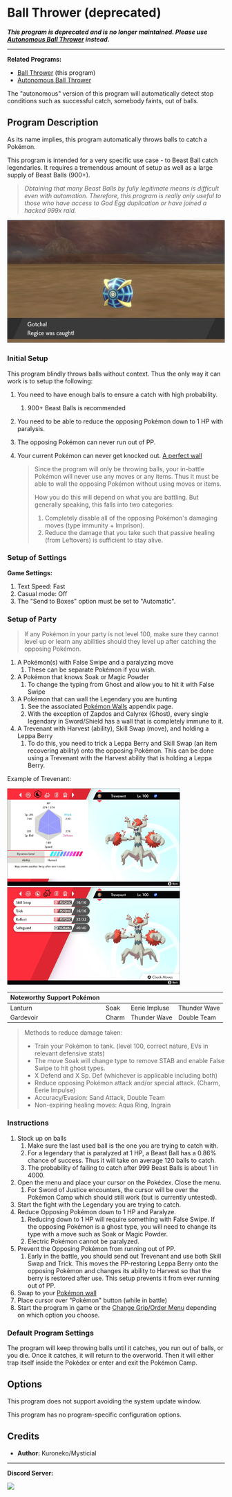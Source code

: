 # Ball Thrower (deprecated)

***This program is deprecated and is no longer maintained. Please use [Autonomous Ball Thrower](AutonomousBallThrower.md) instead.***

-----

**Related Programs:**

- [Ball Thrower](BallThrower.md) (this program)
- [Autonomous Ball Thrower](AutonomousBallThrower.md)

The "autonomous" version of this program will automatically detect stop conditions such as successful catch, somebody faints, out of balls.

## Program Description

As its name implies, this program automatically throws balls to catch a Pokémon.

This program is intended for a very specific use case - to Beast Ball catch legendaries. It requires a tremendous amount of setup as well as a large supply of Beast Balls (900+).

> *Obtaining that many Beast Balls by fully legitimate means is difficult even with automation. Therefore, this program is really only useful to those who have access to God Egg duplication or have joined a hacked 999x raid.*

<img src="images/BallThrower-0.png">

### Initial Setup

This program blindly throws balls without context. Thus the only way it can work is to setup the following:

1. You need to have enough balls to ensure a catch with high probability.
   1. 900+ Beast Balls is recommended
2. You need to be able to reduce the opposing Pokémon down to 1 HP with paralysis.
3. The opposing Pokémon can never run out of PP. 
4. Your current Pokémon can never get knocked out. [A perfect wall](https://github.com/PokemonAutomation/Microcontroller/blob/master/Wiki/Programs/PokemonSwSh/PokemonWalls.md)

   > Since the program will only be throwing balls, your in-battle Pokémon will never use any moves or any items. Thus it must be able to wall the opposing Pokémon without using moves or items.
   > 
   > How you do this will depend on what you are battling. But generally speaking, this falls into two categories:
   > 1. Completely disable all of the opposing Pokémon's damaging moves (type immunity + Imprison).
   > 2. Reduce the damage that you take such that passive healing (from Leftovers) is sufficient to stay alive.


### Setup of Settings

**Game Settings:**

1. Text Speed: Fast
2. Casual mode: Off
3. The "Send to Boxes" option must be set to "Automatic".

### Setup of Party

   > If any Pokémon in your party is not level 100, make sure they cannot level up or learn any abilities should they level up after catching the opposing Pokémon.

1. A Pokémon(s) with False Swipe and a paralyzing move
   1. These can be separate Pokémon if you wish.
2. A Pokémon that knows Soak or Magic Powder
   1. To change the typing from Ghost and allow you to hit it with False Swipe
3. A Pokémon that can wall the Legendary you are hunting
   1. See the associated [Pokémon Walls](https://github.com/PokemonAutomation/Microcontroller/blob/master/Wiki/Programs/PokemonSwSh/PokemonWalls.md) appendix page.
   2. With the exception of Zapdos and Calyrex (Ghost), every single legendary in Sword/Shield has a wall that is completely immune to it.
4. A Trevenant with Harvest (ability), Skill Swap (move), and holding a Leppa Berry
   1. To do this, you need to trick a Leppa Berry and Skill Swap (an item recovering ability) onto the opposing Pokémon. This can be done using a Trevenant with the Harvest ability that is holding a Leppa Berry.

Example of Trevenant:

<img src="images/BallThrower-1.png" width="400"> <img src="images/BallThrower-2.png" width="400">

| Noteworthy Support Pokémon |   |   |   |
| --- | --- | --- | --- |
| Lanturn | Soak | Eerie Impluse | Thunder Wave |
| Gardevoir | Charm | Thunder Wave | Double Team|

   > Methods to reduce damage taken:
   > - Train your Pokémon to tank. (level 100, correct nature, EVs in relevant defensive stats)
   > - The move Soak will change type to remove STAB and enable False Swipe to hit ghost types.
   > - X Defend and X Sp. Def (whichever is applicable including both)
   > - Reduce opposing Pokémon attack and/or special attack. (Charm, Eerie Impulse)
   > - Accuracy/Evasion: Sand Attack, Double Team
   > - Non-expiring healing moves: Aqua Ring, Ingrain

### Instructions

1. Stock up on balls
   1. Make sure the last used ball is the one you are trying to catch with.
   2. For a legendary that is paralyzed at 1 HP, a Beast Ball has a 0.86% chance of success. Thus it will take on average 120 balls to catch.
   3. The probability of failing to catch after 999 Beast Balls is about 1 in 4000.
2. Open the menu and place your cursor on the Pokédex. Close the menu.
   1. For Sword of Justice encounters, the cursor will be over the Pokémon Camp which should still work (but is currently untested).
3. Start the fight with the Legendary you are trying to catch.
4. Reduce Opposing Pokémon down to 1 HP and Paralyze.
   1. Reducing down to 1 HP will require something with False Swipe. If the opposing Pokémon is a ghost type, you will need to change its type with a move such as Soak or Magic Powder.
   2. Electric Pokémon cannot be paralyzed.
5. Prevent the Opposing Pokémon from running out of PP.
   1. Early in the battle, you should send out Trevenant and use both Skill Swap and Trick. This moves the PP-restoring Leppa Berry onto the opposing Pokémon and changes its ability to Harvest so that the berry is restored after use. This setup prevents it from ever running out of PP.
6. Swap to your [Pokémon wall](https://github.com/PokemonAutomation/Microcontroller/blob/master/Wiki/Programs/PokemonSwSh/PokemonWalls.md)
7. Place cursor over "Pokémon" button (while in battle)
8. Start the program in game or the [Change Grip/Order Menu](https://github.com/PokemonAutomation/Microcontroller/blob/master/Wiki/Programs/NintendoSwitch/ChangeGripOrderMenu.md) depending on which option you choose.

### Default Program Settings

The program will keep throwing balls until it catches, you run out of balls, or you die. Once it catches, it will return to the overworld. Then it will either trap itself inside the Pokédex or enter and exit the Pokémon Camp.


## Options

This program does not support avoiding the system update window.

This program has no program-specific configuration options.


## Credits

- **Author:** Kuroneko/Mysticial


<hr>

**Discord Server:** 

[<img src="https://canary.discordapp.com/api/guilds/695809740428673034/widget.png?style=banner2">](https://discord.gg/cQ4gWxN)


